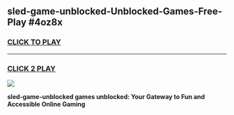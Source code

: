 
## sled-game-unblocked-Unblocked-Games-Free-Play #4oz8x
<h3>
<a href="https://us.freeplayer.one?title=sled-game-unblocked&ref=9M">CLICK TO PLAY</a></h3>
<hr>

<h3>
<a href="https://us.freeplayer.one?title=sled-game-unblocked&ref=9M">CLICK 2 PLAY</a>
  
</h3>

<a href="https://us.freeplayer.one?title=sled-game-unblocked&ref=9M"><img src="https://clearcache.store/games.png"></a>


**sled-game-unblocked games unblocked: Your Gateway to Fun and Accessible Online Gaming**
